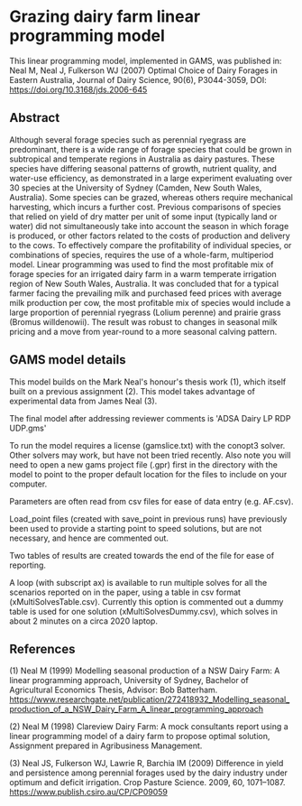 # Grazing dairy farm linear programming model

This linear programming model, implemented in GAMS, was published in:
Neal M, Neal J, Fulkerson WJ (2007) Optimal Choice of Dairy Forages in Eastern Australia, Journal of Dairy Science, 90(6), P3044-3059, DOI: https://doi.org/10.3168/jds.2006-645

## Abstract

Although several forage species such as perennial ryegrass are predominant, there is a wide range of forage species that could be grown in subtropical and temperate regions in Australia as dairy pastures. These species have differing seasonal patterns of growth, nutrient quality, and water-use efficiency, as demonstrated in a large experiment evaluating over 30 species at the University of Sydney (Camden, New South Wales, Australia). Some species can be grazed, whereas others require mechanical harvesting, which incurs a further cost. Previous comparisons of species that relied on yield of dry matter per unit of some input (typically land or water) did not simultaneously take into account the season in which forage is produced, or other factors related to the costs of production and delivery to the cows. To effectively compare the profitability of individual species, or combinations of species, requires the use of a whole-farm, multiperiod model. Linear programming was used to find the most profitable mix of forage species for an irrigated dairy farm in a warm temperate irrigation region of New South Wales, Australia. It was concluded that for a typical farmer facing the prevailing milk and purchased feed prices with average milk production per cow, the most profitable mix of species would include a large proportion of perennial ryegrass (Lolium perenne) and prairie grass (Bromus willdenowii). The result was robust to changes in seasonal milk pricing and a move from year-round to a more seasonal calving pattern.

## GAMS model details

This model builds on the Mark Neal's honour's thesis work (1), which itself built on a previous assignment (2). This model takes advantage of experimental data from James Neal (3).

The final model after addressing reviewer comments is 'ADSA Dairy LP RDP UDP.gms'

To run the model requires a license (gamslice.txt) with the conopt3 solver. Other solvers may work, but have not been tried recently. Also note you will need to open a new gams project file (.gpr) first in the directory with the model to point to the proper default location for the files to include on your computer.

Parameters are often read from csv files for ease of data entry (e.g. AF.csv).

Load_point files (created with save_point in previous runs) have previously been used to provide a starting point to speed solutions, but are not necessary, and hence are commented out.

Two tables of results are created towards the end of the file for ease of reporting.

A loop (with subscript ax) is available to run multiple solves for all the scenarios reported on in the paper, using a table in csv format (xMultiSolvesTable.csv). Currently this option is commented out a dummy table is used for one solution (xMultiSolvesDummy.csv), which solves in about 2 minutes on a circa 2020 laptop.

## References

(1) Neal M (1999) Modelling seasonal production of a NSW Dairy Farm: A linear programming approach, 
University of Sydney, Bachelor of Agricultural Economics Thesis, Advisor: Bob Batterham. 
https://www.researchgate.net/publication/272418932_Modelling_seasonal_production_of_a_NSW_Dairy_Farm_A_linear_programming_approach

(2) Neal M (1998) Clareview Dairy Farm: A mock consultants report using a linear programming model of a dairy farm to propose optimal solution, Assignment prepared in Agribusiness Management.

(3) Neal JS, Fulkerson WJ, Lawrie R, Barchia IM (2009) Difference in yield and persistence among perennial forages used by the dairy industry under optimum and deficit irrigation. Crop Pasture Science. 2009, 60, 1071–1087.
https://www.publish.csiro.au/CP/CP09059
